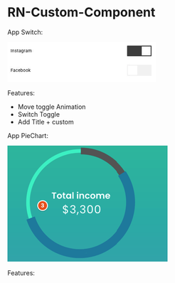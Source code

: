 # RN-Custom-Component

App Switch: 

![alt text](https://raw.githubusercontent.com/hienhodeveloper/RN-Custom-Component/master/Screenshot%20at%20Sep%2028%2013-40-06.png)

Features:
+ Move toggle Animation
+ Switch Toggle
+ Add Title + custom


App PieChart: 

![alt text](https://raw.githubusercontent.com/hienhodeveloper/RN-Custom-Component/master/Screenshot%20at%20Oct%2004%2013-19-41.png)

Features:


